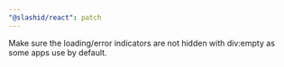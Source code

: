```yaml
---
"@slashid/react": patch
---
```


Make sure the loading/error indicators are not hidden with div:empty as some apps use by default.
